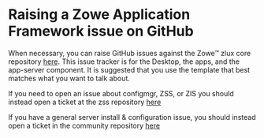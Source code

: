 # Raising a Zowe Application Framework issue on GitHub

When necessary, you can raise GitHub issues against the Zowe&trade; zlux core repository [here](https://github.com/zowe/zlux/issues). This issue tracker is for the Desktop, the apps, and the app-server component. It is suggested that you use the template that best matches what you want to talk about.

If you need to open an issue about configmgr, ZSS, or ZIS you should instead open a ticket at the zss repository [here](https://github.com/zowe/zss/issues)

If you have a general server install & configuration issue, you should instead open a ticket in the community repository [here](https://github.com/zowe/community/issues)

